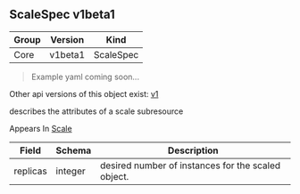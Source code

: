 ## ScaleSpec v1beta1

Group        | Version     | Kind
------------ | ---------- | -----------
Core | v1beta1 | ScaleSpec

> Example yaml coming soon...

<aside class="notice">Other api versions of this object exist: <a href="#scalespec-v1">v1</a> </aside>

describes the attributes of a scale subresource

<aside class="notice">
Appears In  <a href="#scale-v1beta1">Scale</a> </aside>

Field        | Schema     | Description
------------ | ---------- | -----------
replicas | integer | desired number of instances for the scaled object.

